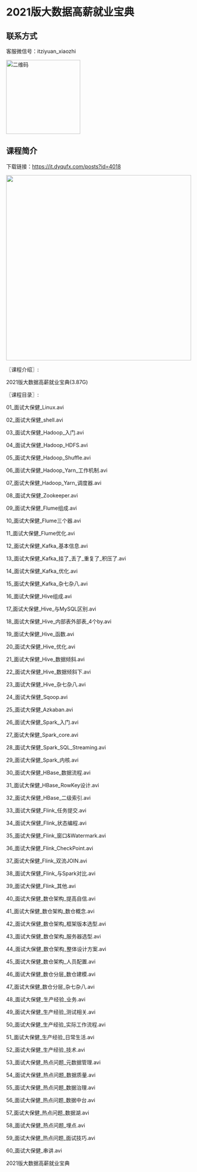 # 2021版大数据高薪就业宝典

## 联系方式

客服微信号：itziyuan_xiaozhi

<img src="https://ziyuanyun.oss-cn-guangzhou.aliyuncs.com/common/20240614073449/666b82192834a.jpg" width="200" height="200" alt="二维码">

## 课程简介

下载链接：https://it.dyqufx.com/posts?id=4018

<img src="https://ziyuanyun.oss-cn-guangzhou.aliyuncs.com/yun/20240515185548/664494b47d501.jpg" width="500" alt="">

  〖课程介绍〗:

 2021版大数据高薪就业宝典(3.87G)

 〖课程目录〗:

 01_面试大保健_Linux.avi

 02_面试大保健_shell.avi

 03_面试大保健_Hadoop_入门.avi

 04_面试大保健_Hadoop_HDFS.avi

 05_面试大保健_Hadoop_Shuffle.avi

 06_面试大保健_Hadoop_Yarn_工作机制.avi

 07_面试大保健_Hadoop_Yarn_调度器.avi

 08_面试大保健_Zookeeper.avi

 09_面试大保健_Flume组成.avi

 10_面试大保健_Flume三个器.avi

 11_面试大保健_Flume优化.avi

 12_面试大保健_Kafka_基本信息.avi

 13_面试大保健_Kafka_挂了_丢了_重复了_积压了.avi

 14_面试大保健_Kafka_优化.avi

 15_面试大保健_Kafka_杂七杂八.avi

 16_面试大保健_Hive组成.avi

 17_面试大保健_Hive_与MySQL区别.avi

 18_面试大保健_Hive_内部表外部表_4个by.avi

 19_面试大保健_Hive_函数.avi

 20_面试大保健_Hive_优化.avi

 21_面试大保健_Hive_数据倾斜.avi

 22_面试大保健_Hive_数据倾斜下.avi

 23_面试大保健_Hive_杂七杂八.avi

 24_面试大保健_Sqoop.avi

 25_面试大保健_Azkaban.avi

 26_面试大保健_Spark_入门.avi

 27_面试大保健_Spark_core.avi

 28_面试大保健_Spark_SQL_Streaming.avi

 29_面试大保健_Spark_内核.avi

 30_面试大保健_HBase_数据流程.avi

 31_面试大保健_HBase_RowKey设计.avi

 32_面试大保健_HBase_二级索引.avi

 33_面试大保健_Flink_任务提交.avi

 34_面试大保健_Flink_状态编程.avi

 35_面试大保健_Flink_窗口&amp;Watermark.avi

 36_面试大保健_Flink_CheckPoint.avi

 37_面试大保健_Flink_双流JOIN.avi

 38_面试大保健_Flink_与Spark对比.avi

 39_面试大保健_Flink_其他.avi

 40_面试大保健_数仓架构_提高自信.avi

 41_面试大保健_数仓架构_数仓概念.avi

 42_面试大保健_数仓架构_框架版本选型.avi

 43_面试大保健_数仓架构_服务器选型.avi

 44_面试大保健_数仓架构_整体设计方案.avi

 45_面试大保健_数仓架构_人员配置.avi

 46_面试大保健_数仓分层_数仓建模.avi

 47_面试大保健_数仓分层_杂七杂八.avi

 48_面试大保健_生产经验_业务.avi

 49_面试大保健_生产经验_测试相关.avi

 50_面试大保健_生产经验_实际工作流程.avi

 51_面试大保健_生产经验_日常生活.avi

 52_面试大保健_生产经验_技术.avi

 53_面试大保健_热点问题_元数据管理.avi

 54_面试大保健_热点问题_数据质量.avi

 55_面试大保健_热点问题_数据治理.avi

 56_面试大保健_热点问题_数据中台.avi

 57_面试大保健_热点问题_数据湖.avi

 58_面试大保健_热点问题_埋点.avi

 59_面试大保健_热点问题_面试技巧.avi

 60_面试大保健_串讲.avi 

 2021版大数据高薪就业宝典



  